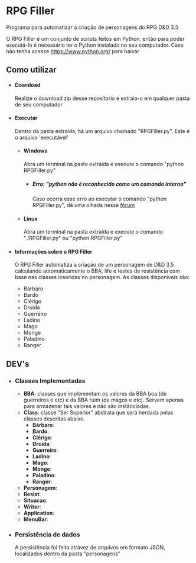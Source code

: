 <h1>RPG Filler</h1>
<p>
	Programa para automatizar a criação de personagens do RPG D&D 3.5
</p>
<p>
	O RPG Filler é um conjunto de scripts feitos em Python, então para poder executá-lo é necessário ter o Python instalado no seu computador. Caso não tenha acesse <a href="https://www.python.org/">https://www.python.org/</a> para baixar
</p>
<h2>Como utilizar</h2>
<ul>
	<li>
		<h4>Download</h4>
		<p>
			Realize o download zip desse reposítorio e extraia-o em qualquer pasta de seu computador
		</p>
	</li>
	<li>
		<h4>Executar</h4>
		<p>
			Dentro da pasta extraída, há um arquivo chamado "RPGFiller.py". Este é o arquivo 'executável'
		</p>
		<ul>
			<li>
				<h4>Windows</h4>
				<p>
					Abra um terminal na pasta extraída e execute o comando "python RPGFiller.py"
				</p>
				<ul>
					<li>
						<h5>Erro: "python não é reconhecido como um comando interno"</h5>
						<p>
							Caso ocorra esse erro ao executar o comando "python RPGFiller.py", dê uma olhada nesse <a href="http://stackoverflow.com/questions/7054424/python-not-recognised-as-a-command">fórum</a>
						</p>
					</li>
				</ul>
			</li>
			<li>
				<h4>Linux</h4>
				<p>
					Abra um terminal na pasta extraída e execute o comando "./RPGFiller.py" ou "python RPGFiller.py"
				</p>
			</li>
		</ul>
	</li>
	<li>
		<h4>Informações sobre o RPG Filler</h4>
		<p>
			O RPG Filler automatiza a criação de um personagem de D&D 3.5 calculando automaticamente o BBA, life e testes de resistência com base nas classes inseridas no personagem. 
			As classes disponíveis são:
		</p>
		<ul>
			<li>Bárbaro</li>
			<li>Bardo</li>
			<li>Clérigo</li>
			<li>Druida</li>
			<li>Guerreiro</li>
			<li>Ladino</li>
			<li>Mago</li>
			<li>Monge</li>
			<li>Paladino</li>
			<li>Ranger</li>
		</ul>
	</li>
</ul>
<h2>DEV's</h2>
<ul>
	<li>
		<h3>Classes Implementadas</h3>
		<ul>
			<li>
				<b>BBA</b>: classes que implementam os valores da BBA boa (de guerreiros e etc) e da BBA ruim (de magos e etc). Servem apenas para armazenar tais valores e não são instânciadas.
			</li>
			<li>
				<b>Class</b>: classe "Ser Superior" abstrata que será herdada pelas classes descritas abaixo. 
				<ul>
					<li>
						<b>Bárbaro</b>: 
					</li>
					<li>
						<b>Bardo</b>: 
					</li>
					<li>
						<b>Clérigo</b>: 
					</li>
					<li>
						<b>Druida</b>: 
					</li>
					<li>
						<b>Guerreiro</b>: 
					</li>
					<li>
						<b>Ladino</b>: 
					</li>
					<li>
						<b>Mago</b>: 
					</li>
					<li>
						<b>Monge</b>: 
					</li>
					<li>
						<b>Paladino</b>: 
					</li>
					<li>
						<b>Ranger</b>: 
					</li>
				</ul>
			</li>
			<li>
				<b>Personagem</b>: 
			</li>
			<li>
				<b>Resist</b>: 
			</li>
			<li>
				<b>Situacao</b>: 
			</li>
			<li>
				<b>Writer</b>: 
			</li>
			<li>
				<b>Application</b>: 
			</li>
			<li>
				<b>MenuBar</b>: 
			</li>
		</ul>
	</li>
	<li>
		<h3>Persistência de dados</h3>
		<p>
			A persistência foi feita atrávez de arquivos em formato JSON, localizados dentro da pasta "personagens"
		</p>
	</li>
</ul>







